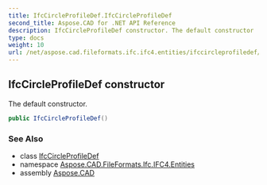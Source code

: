 ```yaml
---
title: IfcCircleProfileDef.IfcCircleProfileDef
second_title: Aspose.CAD for .NET API Reference
description: IfcCircleProfileDef constructor. The default constructor
type: docs
weight: 10
url: /net/aspose.cad.fileformats.ifc.ifc4.entities/ifccircleprofiledef/ifccircleprofiledef/
---
```

## IfcCircleProfileDef constructor

The default constructor.

```csharp
public IfcCircleProfileDef()
```

### See Also

* class [IfcCircleProfileDef](../)
* namespace [Aspose.CAD.FileFormats.Ifc.IFC4.Entities](../../ifccircleprofiledef/)
* assembly [Aspose.CAD](../../../)


